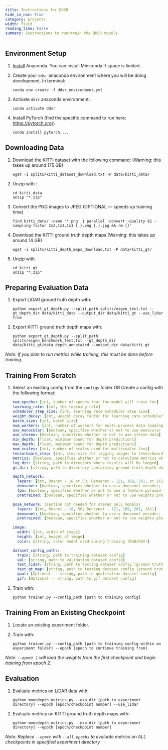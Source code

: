 ```yaml
---
title: Instructions for DDSR
hide_in_nav: True
category: projects
width: fluid
reading_time: False
summary: Instructions to run/train the DDSR models.
---
```


## Environment Setup

1. [Install](https://docs.conda.io/projects/conda/en/latest/user-guide/install/) Anaconda. You can install Miniconda if space is limited.
2. Create your `ddsr` anaconda environment where you will be doing development. In terminal:

    ```console
    conda env create -f ddsr_environment.yml
    ```

3. Activate `ddsr` anaconda environment:

    ```console
    conda activate ddsr
    ```

4. Install PyTorch (find the specific command to run here: <https://pytorch.org/>)

    ```console
    conda install pytorch ...
    ```

## Downloading Data

1. Download the KITTI dataset with the following command: (Warning: this takes up around 175 GB)

    ```console
    wget -i splits/kitti_dataset_download.txt -P data/kitti_data/
    ```

2. Unzip with :

    ```console
    cd kitti_data
    unzip "*.zip"
    ```

3. Convert the PNG images to JPEG (OPTIONAL — speeds up training time)

    ```console
    find kitti_data/ -name '*.png' | parallel 'convert -quality 92 -sampling-factor 2x2,1x1,1x1 {.}.png {.}.jpg && rm {}'
    ```

4. Download the KITTI ground truth depth maps (Warning: this takes up around 14 GB)

    ```console
    wget -i splits/kitti_depth_maps_download.txt -P data/kitti_gt/
    ```

5. Unzip with

    ```console
    cd kitti_gt
    unzip "*.zip"
    ```

## Preparing Evaluation Data

1. Export LiDAR ground truth depth with:

    ```console
    python export_gt_depth.py --split_path splits/eigen_test.txt --gt_depth_dir data/kitti_data --output_dir data/kitti_gt --use_lidar True  
    ```

2. Export KITTI ground truth depth maps with:

    ```console
    python export_gt_depth.py --split_path splits/eigen_benchmark_test.txt --gt_depth_dir data/kitti_gt/data_depth_annotated --output_dir data/kitti_gt
    ```

*Note: If you plan to run metrics while training, this must be done before training.*

## Training From Scratch

1. Select an existing config from the `configs` folder OR Create a config with the following format:

    ```yaml
    num_epochs: [int, number of epochs that the model will train for]
    learning_rate: [int, the learning rate]
    scheduler_step_size: [int, learning rate scheduler step size]
    weight_decay: [int, weight decay factor for learning rate scheduler]
    batch_size: [int, batch size]
    num_workers: [int, number of workers for multi-process data loading]
    use_monocular: [boolean, specifies whether or not to use monocular data]
    use_stereo: [boolean, specifies whether or not to use stereo data]
    min_depth: [float, minimum bound for depth predictions]
    max_depth: [float, maximum bound for depth predictions]
    num_scales: [int, number of scales used for multiscalar loss]
    tensorboard_step: [int, step size for logging images to tensorboard]
    metrics: [boolean, specifies whether or not to calculate metrics while training]
    log_dir: [string, path to directory where results will be logged]
    gt_dir: [string, path to directory containing ground truth depth data]

    depth_network:
      layers: [int, Resnet - 18 or 50; Densenet - 121, 169, 201, or 161)]
      densenet: [boolean, specifies whether to use a densenet encoder; default is resnet]
      fpn: [boolean, specifies whether or ont to use a feature pyramid network]
      pretrained: [boolean, specifies whether or not to use weights pretrained on imageNet]

    pose_network: (section not needed for stereo only models)
      layers: [int, Resnet - 18, 50; Densenet - 121, 169, 201, 161)]
      densenet: [boolean, specifies whether to use a densenet encoder; default is resnet]
      pretrained: [boolean, specifies whether or not to use weights pretrained on imageNet]

    image:
      width: [int, width of image]
      height: [int, height of image]
      color: [string, color model used during training (RGB/HSV)]

    dataset_config_paths:
      train: [string, path to training dataset config]
      val: [string, path to validation dataset config]
      test_lidar: [string, path to testing dataset config (ground truth from LiDAR points)]
      test_gt_map: [string, path to testing dataset config (ground truth from KITTI dataset depth maps)]
      qual: [Optional -- string, path to qualitative dataset config]
      gif: [Optional -- string, path to gif dataset config]
    ```

2. Train with:

    ```console
    python trainer.py --config_path [path to training config]
    ```

## Training From an Existing Checkpoint

1. Locate an existing experiment folder.
2. Train with:

    ```console
    python trainer.py --config_path [path to training config within an experiment folder] --epoch [epoch to continue training from]
    ```

*Note: `--epoch 1` will load the weights from the first checkpoint and begin training from epoch 2.*

## Evaluation

1. Evaluate metrics on LiDAR data with:

    ```console
    python monodepth_metrics.py --exp_dir [path to experiment directory] --epoch [epoch/checkpoint number] --use_lidar
    ```

2. Evaluate metrics on KITTI ground truth depth maps with:

    ```console
    python monodepth_metrics.py --exp_dir [path to experiment directory] --epoch [epoch/checkpoint number]
    ```

*Note: Replace `--epoch` with `--all_epochs` to evaluate metrics on ALL checkpoints in specified experiment directory*

